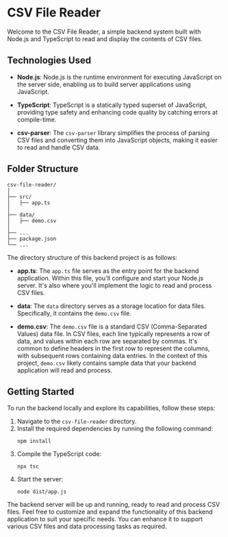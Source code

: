 # CSV File Reader
Welcome to the CSV File Reader, a simple backend system built with Node.js and TypeScript to read and display the contents of CSV files.

## Technologies Used
- **Node.js**: Node.js is the runtime environment for executing JavaScript on the server side, enabling us to build server applications using JavaScript.

- **TypeScript**: TypeScript is a statically typed superset of JavaScript, providing type safety and enhancing code quality by catching errors at compile-time.

- **csv-parser**: The `csv-parser` library simplifies the process of parsing CSV files and converting them into JavaScript objects, making it easier to read and handle CSV data.

## Folder Structure
```
csv-file-reader/
│
├── src/
│   ├── app.ts
│
├── data/
│   ├── demo.csv
│
├── ...
├── package.json
└── ...
```
The directory structure of this backend project is as follows:
- **app.ts**: The `app.ts` file serves as the entry point for the backend application. Within this file, you'll configure and start your Node.js server. It's also where you'll implement the logic to read and process CSV files.

- **data**: The `data` directory serves as a storage location for data files. Specifically, it contains the `demo.csv` file.

- **demo.csv**: The `demo.csv` file is a standard CSV (Comma-Separated Values) data file. In CSV files, each line typically represents a row of data, and values within each row are separated by commas. It's common to define headers in the first row to represent the columns, with subsequent rows containing data entries. In the context of this project, `demo.csv` likely contains sample data that your backend application will read and process.

## Getting Started
To run the backend locally and explore its capabilities, follow these steps:
1. Navigate to the `csv-file-reader` directory.
2. Install the required dependencies by running the following command:
   ```
   npm install
   ```
3. Compile the TypeScript code:
   ```
   npx tsc
   ```
4. Start the server:
   ```
   node dist/app.js
   ```
The backend server will be up and running, ready to read and process CSV files.
Feel free to customize and expand the functionality of this backend application to suit your specific needs. You can enhance it to support various CSV files and data processing tasks as required.

